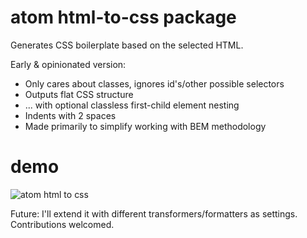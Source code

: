 # atom html-to-css package

Generates CSS boilerplate based on the selected HTML.

Early & opinionated version:
 - Only cares about classes, ignores id's/other possible selectors
 - Outputs flat CSS structure
 - ... with optional classless first-child element nesting
 - Indents with 2 spaces
 - Made primarily to simplify working with BEM methodology

# demo

![atom html to css](http://dracul.kill.pl/~ard/htmltocss.gif)

Future: I'll extend it with different transformers/formatters as settings. Contributions welcomed.
